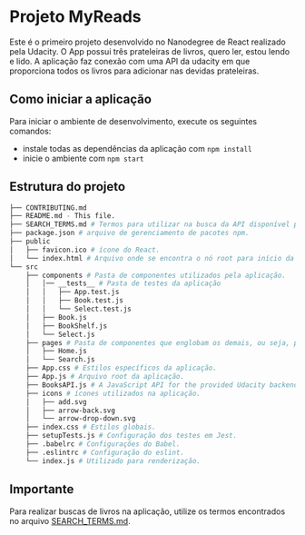 # Projeto MyReads

Este é o primeiro projeto desenvolvido no Nanodegree de React realizado pela Udacity. O App possui três prateleiras de livros, quero ler, estou lendo e lido. A aplicação faz conexão com uma API da udacity em que proporciona todos os livros para adicionar nas devidas prateleiras.

## Como iniciar a aplicação

Para iniciar o ambiente de desenvolvimento, execute os seguintes comandos:

* instale todas as dependências da aplicação com `npm install`
* inicie o ambiente com `npm start`

## Estrutura do projeto
```bash
├── CONTRIBUTING.md
├── README.md - This file.
├── SEARCH_TERMS.md # Termos para utilizar na busca da API disponível para o projeto.
├── package.json # arquivo de gerenciamento de pacotes npm.
├── public
│   ├── favicon.ico # ícone do React.
│   └── index.html # Arquivo onde se encontra o nó root para início da aplicação.
└── src
    ├── components # Pasta de componentes utilizados pela aplicação.
    │   │── __tests__ # Pasta de testes da aplicação
    │   │   ├── App.test.js
    │   │   ├── Book.test.js
    │   │   └── Select.test.js
    │   ├── Book.js
    │   ├── BookShelf.js
    │   └── Select.js
    ├── pages # Pasta de componentes que englobam os demais, ou seja, páginas
    │   ├── Home.js
    │   └── Search.js
    ├── App.css # Estilos específicos da aplicação.
    ├── App.js # Arquivo root da aplicação.
    ├── BooksAPI.js # A JavaScript API for the provided Udacity backend. Instructions for the methods are below.
    ├── icons # ícones utilizados na aplicação.
    │   ├── add.svg
    │   ├── arrow-back.svg
    │   └── arrow-drop-down.svg
    ├── index.css # Estilos globais.
    ├── setupTests.js # Configuração dos testes em Jest.
    ├── .babelrc # Configurações do Babel.
    ├── .eslintrc # Configuração do eslint.
    └── index.js # Utilizado para renderização.
```

## Importante

Para realizar buscas de livros na aplicação, utilize os termos encontrados no arquivo [SEARCH_TERMS.md](SEARCH_TERMS.md).